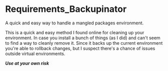 # Requirements_Backupinator
A quick and easy way to handle a mangled packages environment.

This is a quick and easy method I found online for cleaning up your environment. In case you install a bunch of things (as I did) and can't seem to find a way to cleanly remove it. Since it backs up the current environment you're able to rollback changes, but I suspect there's a chance of issues outside virtual environments.

***Use at your own risk***

